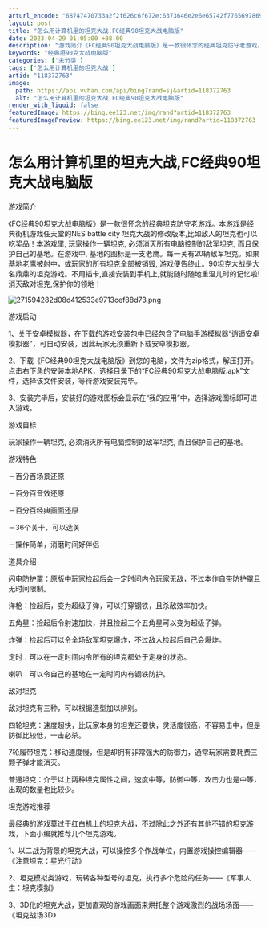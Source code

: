 ```yaml
---
arturl_encode: "68747470733a2f2f626c6f672e:6373646e2e6e65742f77656978696e5f33353334383633352f:61727469636c652f64657461696c732f313138333732373633"
layout: post
title: "怎么用计算机里的坦克大战,FC经典90坦克大战电脑版"
date: 2023-04-29 01:05:00 +08:00
description: "游戏简介《FC经典90坦克大战电脑版》是一款很怀念的经典坦克防守老游戏。本游戏是经典街机游戏任天堂的"
keywords: "经典坦90克大战电脑版"
categories: ['未分类']
tags: ['怎么用计算机里的坦克大战']
artid: "118372763"
image:
  path: https://api.vvhan.com/api/bing?rand=sj&artid=118372763
  alt: "怎么用计算机里的坦克大战,FC经典90坦克大战电脑版"
render_with_liquid: false
featuredImage: https://bing.ee123.net/img/rand?artid=118372763
featuredImagePreview: https://bing.ee123.net/img/rand?artid=118372763
---
```


# 怎么用计算机里的坦克大战,FC经典90坦克大战电脑版

游戏简介

《FC经典90坦克大战电脑版》是一款很怀念的经典坦克防守老游戏。本游戏是经典街机游戏任天堂的NES battle city 坦克大战的修改版本,比如敌人的坦克也可以吃奖品！本游戏里, 玩家操作一辆坦克, 必须消灭所有电脑控制的敌军坦克, 而且保护自己的基地。在游戏中, 基地的图标是一支老鹰。每一关有20辆敌军坦克。如果基地老鹰被射中，或玩家的所有坦克全部被销毁, 游戏便告终止。90坦克大战是大名鼎鼎的坦克游戏。不用插卡,直接安装到手机上,就能随时随地重温儿时的记忆啦!消灭敌对坦克,保护你的领地！

![271594282d08d412533e9713cef88d73.png](https://i-blog.csdnimg.cn/blog_migrate/d60d4d7d12de3b4c34f120b5e65d282e.jpeg)

游戏启动

1、关于安卓模拟器，在下载的游戏安装包中已经包含了电脑手游模拟器“逍遥安卓模拟器”，可自动安装，因此玩家无须重新下载安卓模拟器。

2、下载《FC经典90坦克大战电脑版》到您的电脑，文件为zip格式，解压打开。点击右下角的安装本地APK，选择目录下的“FC经典90坦克大战电脑版.apk”文件，选择该文件安装，等待游戏安装完毕。

3、安装完毕后，安装好的游戏图标会显示在“我的应用”中，选择游戏图标即可进入游戏。

游戏目标

玩家操作一辆坦克, 必须消灭所有电脑控制的敌军坦克, 而且保护自己的基地。

游戏特色

－百分百场景还原

－百分百音效还原

－百分百经典画面还原

－36个关卡，可以选关

－操作简单，消磨时间好伴侣

道具介绍

闪电防护罩：原版中玩家捡起后会一定时间内令玩家无敌，不过本作自带防护罩且无时间限制。

洋枪：捡起后，变为超级子弹，可以打穿钢铁，且杀敌效率加快。

五角星：捡起后令射速加快，并且捡起三个五角星可以变为超级子弹。

炸弹：捡起后可以令全场敌军坦克爆炸，不过敌人捡起后自己会爆炸。

定时：可以在一定时间内令所有的坦克都处于定身的状态。

喇叭：可以令自己的基地在一定时间内有钢铁防护。

敌对坦克

敌对坦克有三种，可以根据造型加以辨别。

四轮坦克：速度超快，比玩家本身的坦克还要快，灵活度很高，不容易击中，但是防御比较低，一击必杀。

7轮履带坦克：移动速度慢，但是却拥有非常强大的防御力，通常玩家需要耗费三颗子弹才能消灭。

普通坦克：介于以上两种坦克属性之间，速度中等，防御中等，攻击力也是中等，出现的数量也比较少。

坦克游戏推荐

最经典的游戏莫过于红白机上的坦克大战，不过除此之外还有其他不错的坦克游戏，下面小编就推荐几个坦克游戏。

1、以二战为背景的坦克大战，可以操控多个作战单位，内置游戏操控编辑器——《注意坦克：星光行动》

2、坦克模拟类游戏，玩转各种型号的坦克，执行多个危险的任务——《军事人生：坦克模拟》

3、3D化的坦克大战，更加直观的游戏画面来烘托整个游戏激烈的战场场面——《坦克战场3D》